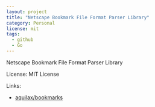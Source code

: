 ```yaml
---
layout: project
title: "Netscape Bookmark File Format Parser Library"
category: Personal
license: mit
tags:
  - github
  - Go
---
```


Netscape Bookmark File Format Parser Library

License: MIT License

Links:

* [aquilax/bookmarks](https://github.com/aquilax/bookmarks)
